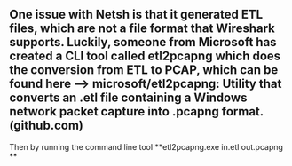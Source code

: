## One issue with Netsh is that it generated ETL files, which are not a file format that Wireshark supports. Luckily, someone from Microsoft has created a CLI tool called etl2pcapng which does the conversion from ETL to PCAP, which can be found here –> microsoft/etl2pcapng: Utility that converts an .etl file containing a Windows network packet capture into .pcapng format. (github.com)
Then by running the command line tool
**etl2pcapng.exe in.etl out.pcapng
**

